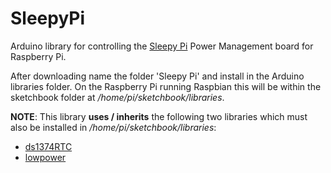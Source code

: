 SleepyPi
========

Arduino library for controlling the [Sleepy Pi] Power Management board for Raspberry Pi.

After downloading name the folder 'Sleepy Pi' and install in the Arduino libraries folder. On the Raspberry Pi running Raspbian this will be within the sketchbook folder at */home/pi/sketchbook/libraries*.

**NOTE**: This library **uses / inherits** the following two libraries which must also be installed in */home/pi/sketchbook/libraries*:

 - [ds1374RTC]
 - [lowpower]


[Sleepy Pi]: http://spellfoundry.com/sleepy-pi/
[ds1374RTC]: https://github.com/SpellFoundry/DS1374RTC.git
[lowpower]: https://github.com/rocketscream/Low-Power